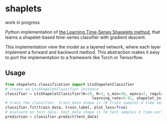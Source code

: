 # shaplets
work in progress

Python implementation of [the Learning Time-Series Shapelets method](http://www.ismll.uni-hildesheim.de/pub/pdfs/grabocka2014e-kdd.pdf), that learns a shapelet-based time-series classifier with gradient descent. 

This implementation view the model as a layered network, where each layer implement a forward and backword method. This abstraction makes it easy to port the implementation to a framework like Torch or Tensorflow.

## Usage

```python
from shapelets.classification import LtsShapeletClassifier
# create an LtsShapeletClassifier instance
classifier = LtsShapeletClassifier(K=20, R=3, L_min=30, epocs=2, regularization_parameter=0.01,
                                       learning_rate=0.01, shapelet_initialization='segments_centroids')
# train the classifier. train_data shape is (# train samples X time-series length), train label is (# train samples X 1)
classifier.fit(train_data, train_label, plot_loss=True)
# evaluate on test data. test_data shape is (# test samples X time-series length)
prediction = classifier.predict(test_data)
```
